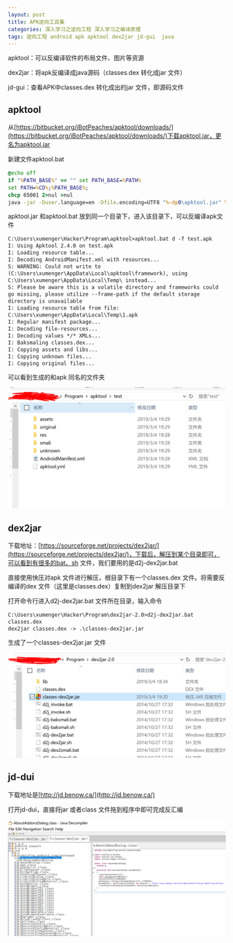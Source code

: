 ```yaml
---
layout: post
title: APK逆向工具集
categories: 深入学习之逆向工程 深入学习之编译原理
tags: 逆向工程 android apk apktool dex2jar jd-gui  java 
---
```


apktool：可以反编译软件的布局文件、图片等资源

dex2jar：将apk反编译成java源码（classes.dex 转化成jar 文件）

jd-gui：查看APK中classes.dex 转化成出的jar 文件，即源码文件

## apktool

从[https://bitbucket.org/iBotPeaches/apktool/downloads/](https://bitbucket.org/iBotPeaches/apktool/downloads/)下载apktool.jar，更名为apktool.jar

新建文件apktool.bat

```bat
@echo off
if "%PATH_BASE%" == "" set PATH_BASE=%PATH%
set PATH=%CD%;%PATH_BASE%;
chcp 65001 2>nul >nul
java -jar -Duser.language=en -Dfile.encoding=UTF8 "%~dp0\apktool.jar" %*
```

apktool.jar 和apktool.bat 放到同一个目录下，进入该目录下，可以反编译apk文件

```
C:\Users\xumenger\Hacker\Program\apktool>apktool.bat d -f test.apk
I: Using Apktool 2.4.0 on test.apk
I: Loading resource table...
I: Decoding AndroidManifest.xml with resources...
S: WARNING: Could not write to (C:\Users\xumenger\AppData\Local\apktool\framework), using C:\Users\xumenger\AppData\Local\Temp\ instead...
S: Please be aware this is a volatile directory and frameworks could go missing, please utilize --frame-path if the default storage directory is unavailable
I: Loading resource table from file: C:\Users\xumenger\AppData\Local\Temp\1.apk
I: Regular manifest package...
I: Decoding file-resources...
I: Decoding values */* XMLs...
I: Baksmaling classes.dex...
I: Copying assets and libs...
I: Copying unknown files...
I: Copying original files...
```

可以看到生成的和apk 同名的文件夹

![](../media/image/2019-03-04/01.png)

## dex2jar

下载地址：[https://sourceforge.net/projects/dex2jar/](https://sourceforge.net/projects/dex2jar/)，下载后，解压到某个目录即可，可以看到有很多的bat、sh 文件，我们要用的是d2j-dex2jar.bat

直接使用快压对apk 文件进行解压，根目录下有一个classes.dex 文件。将需要反编译的dex 文件（这里是classes.dex）复制到dex2jar 解压目录下

打开命令行进入d2j-dex2jar.bat 文件所在目录，输入命令

```
C:\Users\xumenger\Hacker\Program\dex2jar-2.0>d2j-dex2jar.bat classes.dex
dex2jar classes.dex -> .\classes-dex2jar.jar
```

生成了一个classes-dex2jar.jar 文件

![](../media/image/2019-03-04/02.png)

## jd-dui

下载地址是[http://jd.benow.ca/](http://jd.benow.ca/)

打开jd-dui，直接将jar 或者class 文件拖到程序中即可完成反汇编

![](../media/image/2019-03-04/03.png)
